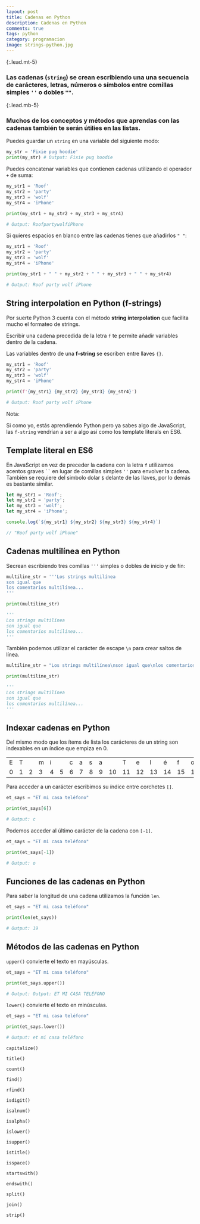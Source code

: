 ```yaml
---
layout: post
title: Cadenas en Python
description: Cadenas en Python
comments: true
tags: python
category: programacion
image: strings-python.jpg
---
```


{:.lead.mt-5}
### Las cadenas (`string`) se crean escribiendo una una secuencia de carácteres, letras, números o símbolos entre comillas simples `''` o dobles `""`.

{:.lead.mb-5}
### Muchos de los conceptos y métodos que aprendas con las cadenas también te serán útilies en las listas.

Puedes guardar un `string` en una variable del siguiente modo:

```py
my_str = 'Fixie pug hoodie'
print(my_str) # Output: Fixie pug hoodie
```

Puedes concatenar variables que contienen cadenas utilizando el operador `+` de suma:

```py
my_str1 = 'Roof'
my_str2 = 'party'
my_str3 = 'wolf'
my_str4 = 'iPhone'

print(my_str1 + my_str2 + my_str3 + my_str4)

# Output: RoofpartywolfiPhone
```

Si quieres espacios en blanco entre las cadenas tienes que añadirlos `" "`: 

```py
my_str1 = 'Roof'
my_str2 = 'party'
my_str3 = 'wolf'
my_str4 = 'iPhone'

print(my_str1 + " " + my_str2 + " " + my_str3 + " " + my_str4)

# Output: Roof party wolf iPhone
```

## String interpolation en Python (f-strings)

Por suerte Python 3 cuenta con el método __string interpolation__ que facilita mucho el formateo de strings. 

Escribir una cadena precedida de la letra `f` te permite añadir variables dentro de la cadena.

Las variables dentro de una __f-string__ se escriben entre llaves `{}`.

```py
my_str1 = 'Roof'
my_str2 = 'party'
my_str3 = 'wolf'
my_str4 = 'iPhone'

print(f'{my_str1} {my_str2} {my_str3} {my_str4}')

# Output: Roof party wolf iPhone
```

<div class="alert alert-info" role="alert">
<p><i class="fas fa-sticky-note"></i> Nota:</p>
 <p>Si como yo, estás aprendiendo Python pero ya sabes algo de JavaScript, las <code>f-string</code> vendrían a ser a algo así como los template literals en ES6.</p>
</div>

## Template literal en ES6

<p>En JavaScript en vez de preceder la cadena con la letra <code>f</code> utilizamos acentos graves <code>``</code> en lugar de comillas simples <code>''</code> para envolver la cadena. También se requiere del simbolo dolar <code>$</code> delante de las llaves, por lo demás es bastante similar.</p>

```js
let my_str1 = 'Roof';
let my_str2 = 'party';
let my_str3 = 'wolf';
let my_str4 = 'iPhone';

console.log(`${my_str1} ${my_str2} ${my_str3} ${my_str4}`)

// "Roof party wolf iPhone"
```

## Cadenas multilínea en Python

Secrean escribiendo tres comillas `'''` simples o dobles de inicio y de fín:

```py
multiline_str = '''Los strings multilínea
son igual que
los comentarios multilínea...
'''

print(multiline_str)

'''
Los strings multilínea
son igual que
los comentarios multilínea...
'''
```

También podemos utilizar el carácter de escape `\n` para crear saltos de línea.

```py
multiline_str = "Los strings multilínea\nson igual que\nlos comentarios multilínea..."

print(multiline_str)

'''
Los strings multilínea
son igual que
los comentarios multilínea...
'''
```

## Indexar cadenas en Python

Del mismo modo que los ítems de lista los carácteres de un string son indexables en un índice que empiza en 0.

<table class="table table-bordered table-responsive-sm table-responsive-md">
  <tbody>
    <tr>
      <td>E</td>
      <td>T</td>
      <td> </td>
      <td>m</td>
      <td>i</td>
      <td> </td>
      <td>c</td>
      <td>a</td>
      <td>s</td>
      <td>a</td>
      <td> </td>
      <td>T</td>
      <td>e</td>
      <td>l</td>
      <td>é</td>
      <td>f</td>
      <td>o</td>
      <td>n</td>
      <td>o</td>
    </tr>
      <tr>
      <td>0</td>
      <td>1</td>
      <td>2</td>
      <td>3</td>
      <td>4</td>
      <td>5</td>
      <td>6</td>
      <td>7</td>
      <td>8</td>
      <td>9</td>
      <td>10</td>
      <td>11</td>
      <td>12</td>
      <td>13</td>
      <td>14</td>
      <td>15</td>
      <td>16</td>
      <td>17</td>
      <td>18</td>
    </tr>

  </tbody>
</table>

Para acceder a un carácter escribimos su índice entre corchetes `[]`.

```py
et_says = "ET mi casa teléfono"

print(et_says[6])

# Output: c
```

Podemos acceder al último carácter de la cadena con `[-1]`.

```py
et_says = "ET mi casa teléfono"

print(et_says[-1])

# Output: o
```

## Funciones de las cadenas en Python

Para saber la longitud de una cadena utilizamos la función `len`.

```py
et_says = "ET mi casa teléfono"

print(len(et_says))

# Output: 19
```

## Métodos de las cadenas en Python

`upper()` convierte el texto en mayúsculas.

```py
et_says = "ET mi casa teléfono"

print(et_says.upper())

# Output: Output: ET MI CASA TELÉFONO
```
`lower()` convierte el texto en minúsculas.
```py
et_says = "ET mi casa teléfono"

print(et_says.lower())

# Output: et mi casa teléfono
```

`capitalize()`

`title()`

`count()`

`find()`

`rfind()`

`isdigit()`

`isalnum()`

`isalpha()`

`islower()`

`isupper()`

`istitle()`

`isspace()`

`startswith()`

`endswith()`

`split()`

`join()`

`strip()`